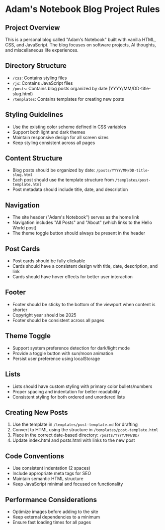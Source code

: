 # Adam's Notebook Blog Project Rules

## Project Overview
This is a personal blog called "Adam's Notebook" built with vanilla HTML, CSS, and JavaScript. The blog focuses on software projects, AI thoughts, and miscellaneous life experiences.

## Directory Structure
- `/css`: Contains styling files
- `/js`: Contains JavaScript files
- `/posts`: Contains blog posts organized by date (YYYY/MM/DD-title-slug.html)
- `/templates`: Contains templates for creating new posts

## Styling Guidelines
- Use the existing color scheme defined in CSS variables
- Support both light and dark themes
- Maintain responsive design for all screen sizes
- Keep styling consistent across all pages

## Content Structure
- Blog posts should be organized by date: `/posts/YYYY/MM/DD-title-slug.html`
- Each post should use the template structure from `/templates/post-template.html`
- Post metadata should include title, date, and description

## Navigation
- The site header ("Adam's Notebook") serves as the home link
- Navigation includes "All Posts" and "About" (which links to the Hello World post)
- The theme toggle button should always be present in the header

## Post Cards
- Post cards should be fully clickable
- Cards should have a consistent design with title, date, description, and link
- Cards should have hover effects for better user interaction

## Footer
- Footer should be sticky to the bottom of the viewport when content is shorter
- Copyright year should be 2025
- Footer should be consistent across all pages

## Theme Toggle
- Support system preference detection for dark/light mode
- Provide a toggle button with sun/moon animation
- Persist user preference using localStorage

## Lists
- Lists should have custom styling with primary color bullets/numbers
- Proper spacing and indentation for better readability
- Consistent styling for both ordered and unordered lists

## Creating New Posts
1. Use the template in `/templates/post-template.md` for drafting
2. Convert to HTML using the structure in `/templates/post-template.html`
3. Place in the correct date-based directory: `/posts/YYYY/MM/DD/`
4. Update index.html and posts.html with links to the new post

## Code Conventions
- Use consistent indentation (2 spaces)
- Include appropriate meta tags for SEO
- Maintain semantic HTML structure
- Keep JavaScript minimal and focused on functionality

## Performance Considerations
- Optimize images before adding to the site
- Keep external dependencies to a minimum
- Ensure fast loading times for all pages 